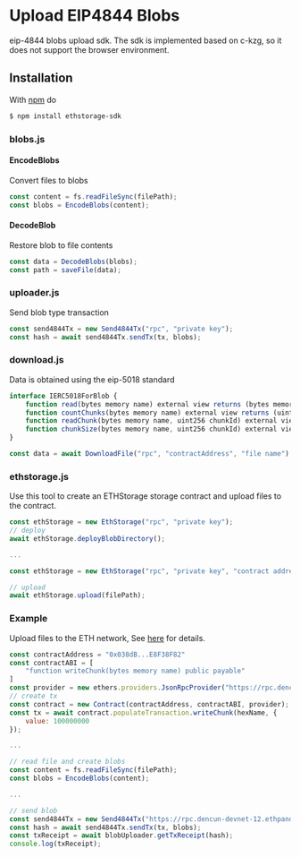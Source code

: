 # Upload EIP4844 Blobs
eip-4844 blobs upload sdk. The sdk is implemented based on c-kzg, so it does not support the browser environment.

## Installation

With [npm](https://npmjs.org) do

```bash
$ npm install ethstorage-sdk
```



### blobs.js
#### EncodeBlobs
Convert files to blobs
```js
const content = fs.readFileSync(filePath);
const blobs = EncodeBlobs(content);
```

#### DecodeBlob
Restore blob to file contents
```js
const data = DecodeBlobs(blobs);
const path = saveFile(data);
```



### uploader.js
Send blob type transaction
```js
const send4844Tx = new Send4844Tx("rpc", "private key");
const hash = await send4844Tx.sendTx(tx, blobs);
```



### download.js
Data is obtained using the eip-5018 standard

```js
interface IERC5018ForBlob {
    function read(bytes memory name) external view returns (bytes memory, bool);
    function countChunks(bytes memory name) external view returns (uint256);
    function readChunk(bytes memory name, uint256 chunkId) external view returns (bytes memory, bool);
    function chunkSize(bytes memory name, uint256 chunkId) external view returns (uint256, bool);
}
```

```js
const data = await DownloadFile("rpc", "contractAddress", "file name");
```



### ethstorage.js
Use this tool to create an ETHStorage storage contract and upload files to the contract.
```js
const ethStorage = new EthStorage("rpc", "private key");
// deploy
await ethStorage.deployBlobDirectory();

...

const ethStorage = new EthStorage("rpc", "private key", "contract address");

// upload
await ethStorage.upload(filePath);
```

### Example
Upload files to the ETH network, See [here](https://github.com/ethstorage/ethstorage-sdk/blob/main/test.js) for details.
```js
const contractAddress = "0x038dB...E8F38F82"
const contractABI = [
    "function writeChunk(bytes memory name) public payable"
]
const provider = new ethers.providers.JsonRpcProvider("https://rpc.dencun-devnet-12.ethpandaops.io/");
// create tx
const contract = new Contract(contractAddress, contractABI, provider);
const tx = await contract.populateTransaction.writeChunk(hexName, {
    value: 100000000
});

...

// read file and create blobs
const content = fs.readFileSync(filePath);
const blobs = EncodeBlobs(content);

...

// send blob
const send4844Tx = new Send4844Tx("https://rpc.dencun-devnet-12.ethpandaops.io/", "private key");
const hash = await send4844Tx.sendTx(tx, blobs);
const txReceipt = await blobUploader.getTxReceipt(hash);
console.log(txReceipt);
```
